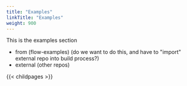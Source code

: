 ```yaml
---
title: "Examples"
linkTitle: "Examples"
weight: 900
---
```



This is the examples section

- from (flow-examples) (do we want to do this, and have to "import" external repo into build process?)
- external (other repos)

{{< childpages >}}

